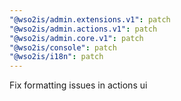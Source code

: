 ```yaml
---
"@wso2is/admin.extensions.v1": patch
"@wso2is/admin.actions.v1": patch
"@wso2is/admin.core.v1": patch
"@wso2is/console": patch
"@wso2is/i18n": patch
---
```


Fix formatting issues in actions ui
